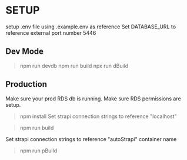 # SETUP

setup .env file using .example.env as reference
Set DATABASE_URL to reference external port number 5446

## Dev Mode

> npm run devdb
> npm run build
> npx run dBuild

## Production

Make sure your prod RDS db is running.
Make sure RDS permissions are setup.

> npm install
Set strapi connection strings to reference "localhost"


> npm run build

Set strapi connection strings to reference "autoStrapi" container name

> npm run pBuild
